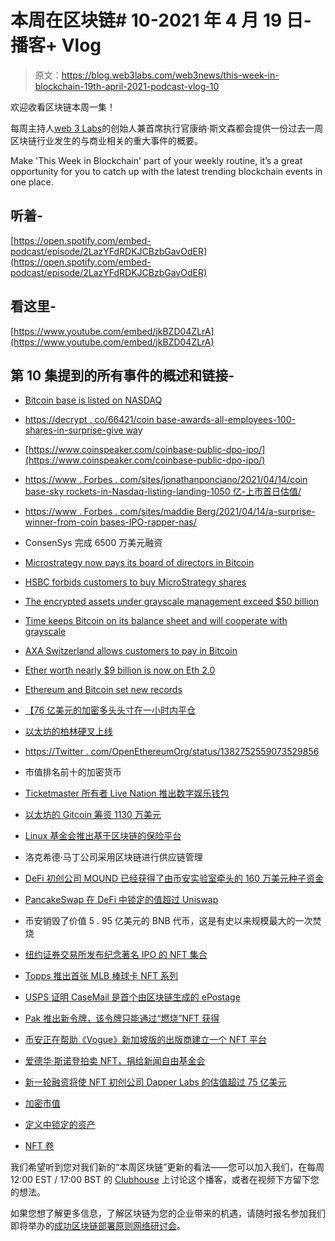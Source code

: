 # 本周在区块链# 10-2021 年 4 月 19 日-播客+ Vlog

> 原文：<https://blog.web3labs.com/web3news/this-week-in-blockchain-19th-april-2021-podcast-vlog-10>

欢迎收看区块链本周一集！

每周主持人[](https://twitter.com/conors10%E2%80%8B%E2%80%8B)[web 3 Labs](https://www.web3labs.com/)的创始人兼首席执行官康纳·斯文森都会提供一份过去一周区块链行业发生的与商业相关的重大事件的概要。

Make 'This Week in Blockchain' part of your weekly routine, it’s a great opportunity for you to catch up with the latest trending blockchain events in one place.

## 听着-

[https://open.spotify.com/embed-podcast/episode/2LazYFdRDKJCBzbGavOdER](https://open.spotify.com/embed-podcast/episode/2LazYFdRDKJCBzbGavOdER)

## 看这里-

[https://www.youtube.com/embed/jkBZD04ZLrA](https://www.youtube.com/embed/jkBZD04ZLrA)

## 第 10 集提到的所有事件的概述和链接-

*   [Bitcoin base is listed on NASDAQ](https://www.coingecko.com/en/global_charts) 
*   [](https://www.coingecko.com/en/global_charts)

    [https://decrypt . co/66421/coin base-awards-all-employees-100-shares-in-surprise-give wa](https://decrypt.co/66421/coinbase-awards-all-employees-100-shares-in-surprise-giveaway)y

*   [](https://www.coingecko.com/en/global_charts)

    [https://www.coinspeaker.com/coinbase-public-dpo-ipo/](https://www.coinspeaker.com/coinbase-public-dpo-ipo/)

*   [](https://www.coingecko.com/en/global_charts)

    [https://www . Forbes . com/sites/jonathanponciano/2021/04/14/coin base-sky rockets-in-Nasdaq-listing-landing-1050 亿-上市首日估值/](https://www.forbes.com/sites/jonathanponciano/2021/04/14/coinbase-skyrockets-in-nasdaq-listing-landing-105-billion-valuation-on-first-day-of-trading/)

*   [https://www . Forbes . com/sites/maddie Berg/2021/04/14/a-surprise-winner-from-coin bases-IPO-rapper-nas/](https://www.forbes.com/sites/maddieberg/2021/04/14/a-surprise-winner-from-coinbases-ipo-rapper-nas/)
*   [](https://www.theblockcrypto.com/post/101463/consensys-closes-65-million-funding-round-backed-by-jpmorgan-mastercard-and-more)

    ConsenSys 完成 6500 万美元融资

*   [Microstrategy now pays its board of directors in Bitcoin](https://www.theblockcrypto.com/linked/101351/microstrategy-board-of-directors-bitcoin-btc-payment) 
*   [HSBC forbids customers to buy MicroStrategy shares](https://www.theblockcrypto.com/post/101448/hsbc-microstrategy-shares-ban-bitcoin-concerns) 
*   [The encrypted assets under grayscale management exceed $50 billion](https://cointelegraph.com/news/grayscale-tops-50-billion-will-soon-pass-world-s-largest-commodity-etf) 
*   [Time keeps Bitcoin on its balance sheet and will cooperate with grayscale](https://decrypt.co/66263/time-joins-tesla-keeping-bitcoin-balance-sheet) 
*   [AXA Switzerland allows customers to pay in Bitcoin](https://www.coindesk.com/axa-switzerland-allows-customers-to-pay-in-bitcoin) 
*   [Ether worth nearly $9 billion is now on Eth 2.0](https://www.coindesk.com/valid-points-ether-staked-eth-2-0-q1) 
*   [Ethereum and Bitcoin set new records](https://www.coindesk.com/valid-points-ether-staked-eth-2-0-q1) 
*   [](https://www.coindesk.com/valid-points-ether-staked-eth-2-0-q1)

    [](https://www.coindesk.com/valid-points-ether-staked-eth-2-0-q1)[](https://www.coindesk.com/valid-points-ether-staked-eth-2-0-q1)

    [【76 亿美元的加密多头头寸在一小时内平仓](https://www.theblockcrypto.com/linked/102007/bitcoin-plunge-7-billion-liquidation)

*   [以太坊的柏林硬叉上线](https://decrypt.co/66569/berlin-hard-fork-live-promises-reduce-sky-high-ethereum-fees)

*   [https://Twitter . com/OpenEthereumOrg/status/1382752559073529856](https://twitter.com/OpenEthereumOrg/status/1382752559073529856)

*   市值排名前十的加密货币

*   [Ticketmaster 所有者 Live Nation 推出数字娱乐钱包](https://www.theticketingbusiness.com/2021/04/14/live-nation-france-partners-fandragon-to-launch-fan-engagement-platform/)

*   [以太坊的 Gitcoin 筹资 1130 万美元](https://gitcoin.co/blog/gitcoin-grows-treasury-to-accelerate-open-source/)
*   [Linux 基金会推出基于区块链的保险平台](https://cointelegraph.com/news/linux-foundation-launches-blockchain-based-platform-for-insurance)
*   洛克希德·马丁公司采用区块链进行供应链管理
*   [DeFi 初创公司 MOUND 已经获得了由币安实验室牵头的 160 万美元种子资金](https://techcrunch.com/2021/04/12/binance-labs-leads-1-6m-seed-round-in-defi-startup-mound-the-developer-of-pancake-bunny/)
*   [PancakeSwap 在 DeFi 中锁定的值超过 Uniswap](https://thedefiant.io/pancakeswaps-total-value-locked-overtakes-uniswaps/)
*   币安销毁了价值 5 . 95 亿美元的 BNB 代币，这是有史以来规模最大的一次焚烧
*   [纽约证券交易所发布纪念著名 IPO 的 NFT 集合](https://www.nyse.com/nft)
*   [Topps 推出首张 MLB 棒球卡 NFT 系列](https://www.topps.com/blog/topps-debuts-its-first-mlb-baseball-card-nft-collection-with-topps-series-1-baseball-launch-.html)
*   [USPS 证明 CaseMail 是首个由区块链生成的 ePostage](https://www.prnewswire.com/news-releases/usps-certifies-casemail-as-first-blockchain-generated-epostage-301267842.html)
*   [Pak 推出新令牌，该令牌只能通过“燃烧”NFT 获得](https://www.theblockcrypto.com/post/101419/pak-nft-burning-platform-burn-art-token-ash)
*   [币安正在帮助《Vogue》新加坡版的出版商建立一个 NFT 平台](https://www.theblockcrypto.com/linked/101589/binance-vogue-singapore-publisher-nft-platform)
*   [爱德华·斯诺登拍卖 NFT，捐给新闻自由基金会](https://www.theblockcrypto.com/linked/101834/edward-snowden-is-auctioning-off-a-non-fungible-token-to-benefit-the-freedom-of-the-press-foundation)
*   [新一轮融资将使 NFT 初创公司 Dapper Labs 的估值超过 75 亿美元](https://www.theblockcrypto.com/linked/101981/dapper-labs-7-5-billion-valuation)
*   [加密市值](https://www.coingecko.com/en/global_charts)
*   [定义中锁定的资产](https://defipulse.com/)
*   [NFT 卷](https://nonfungible.com/market/history)

我们希望听到您对我们新的“本周区块链”更新的看法——您可以加入我们，在每周 12:00 EST / 17:00 BST 的 [Clubhouse](https://www.joinclubhouse.com/event/mZ03eqBb) 上讨论这个播客，或者在视频下方留下您的想法。

如果您想了解更多信息，了解区块链为您的企业带来的机遇，请随时报名参加我们即将举办的[成功区块链部署原则网络研讨会](https://www.web3labs.com/principles-webinar)。